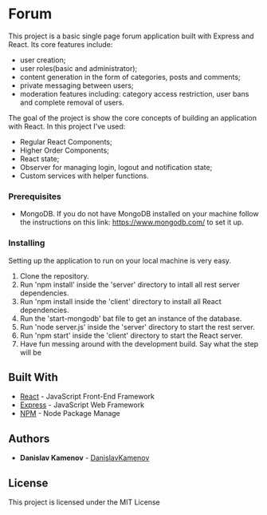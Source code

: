 # Forum

This project is a basic single page forum application built with Express and React. 
Its core features include: 
- user creation;
- user roles(basic and administrator);
- content generation in the form of categories, posts and comments;
- private messaging between users;
- moderation features including: category access restriction, user bans and complete removal of users.

The goal of the project is show the core concepts of building an application with React.
In this project I've used:
- Regular React Components;
- Higher Order Components;
- React state;
- Observer for managing login, logout and notification state;
- Custom services with helper functions.

### Prerequisites

- MongoDB.
If you do not have MongoDB installed on your machine follow the instructions on this link: https://www.mongodb.com/ to set it up.

### Installing

Setting up the application to run on your local machine is very easy.

1. Clone the repository.
2. Run 'npm install' inside the 'server' directory to intall all rest server dependencies.
3. Run 'npm install inside the 'client' directory to install all React dependencies.
4. Run the 'start-mongodb' bat file to get an instance of the database.
5. Run 'node server.js' inside the 'server' directory to start the rest server.
6. Run 'npm start' inside the 'client' directory to start the React server.
7. Have fun messing around with the development build.
Say what the step will be

## Built With

* [React](https://reactjs.org/docs/getting-started.html) - JavaScript Front-End Framework
* [Express](https://expressjs.com/en/starter/installing.html) - JavaScript Web Framework
* [NPM](https://www.npmjs.com/) - Node Package Manage

## Authors

* **Danislav Kamenov** - [DanislavKamenov](https://github.com/DanislavKamenov/)

## License

This project is licensed under the MIT License

